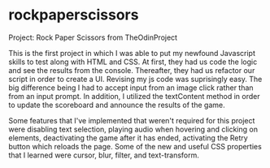 # rockpaperscissors
Project: Rock Paper Scissors from TheOdinProject

This is the first project in which I was able to put my newfound Javascript skills to test along with HTML and CSS. At first, they had us code the logic and see the results from the console. Thereafter, they had us refactor our script in order to create a UI. Revising my js code was suprisingly easy. The big difference being I had to accept input from an image click rather than from an input prompt. In addition, I utilized the textContent method in order to update the scoreboard and announce the results of the game.

Some features that I've implemented that weren't required for this project were disabling text selection, playing audio when hovering and clicking on elements, deactivating the game after it has ended, activating the Retry button which reloads the page. Some of the new and useful CSS properties that I learned were cursor, blur, filter, and text-transform.